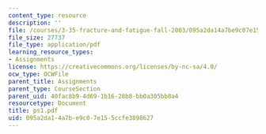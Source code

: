 ```yaml
---
content_type: resource
description: ''
file: /courses/3-35-fracture-and-fatigue-fall-2003/095a2da14a7be9c07e155ccfe3898627_ps1.pdf
file_size: 27737
file_type: application/pdf
learning_resource_types:
- Assignments
license: https://creativecommons.org/licenses/by-nc-sa/4.0/
ocw_type: OCWFile
parent_title: Assignments
parent_type: CourseSection
parent_uid: 40fac8b9-4d69-1b16-28b8-bb0a305bb8a4
resourcetype: Document
title: ps1.pdf
uid: 095a2da1-4a7b-e9c0-7e15-5ccfe3898627
---
```


